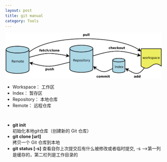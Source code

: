 ```yaml
---
layout: post
title: git manual
category: Tools
---
```

![](https://github.com/wangmingli/wangmingli.github.io/raw/master/pic/git.jpg)

* Workspace：  工作区
* Index：      暂存区
* Repository： 本地仓库
* Remote：     远程仓库



<br/>  

* **git init**    
初始化本地git仓库（创建新的 Git 仓库）
* **git clone [url]**  <br/>
拷贝一个 Git 仓库到本地  
* **git status [-s]**
查看自你上次提交后有什么被修改或者临时提交, -s -->第一列是缓存的，第二栏列是工作目录的  



